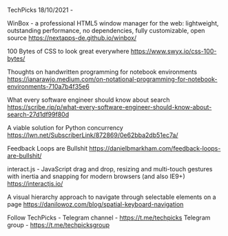 TechPicks 18/10/2021 -

WinBox - a professional HTML5 window manager for the web: lightweight, outstanding performance, no dependencies, fully customizable, open source
https://nextapps-de.github.io/winbox/

100 Bytes of CSS to look great everywhere
https://www.swyx.io/css-100-bytes/

Thoughts on handwritten programming for notebook environments
https://ianarawjo.medium.com/on-notational-programming-for-notebook-environments-710a7b4f35e6

What every software engineer should know about search
https://scribe.rip/p/what-every-software-engineer-should-know-about-search-27d1df99f80d

A viable solution for Python concurrency
https://lwn.net/SubscriberLink/872869/0e62bba2db51ec7a/

Feedback Loops are Bullshit
https://danielbmarkham.com/feedback-loops-are-bullshit/

interact.js - JavaScript drag and drop, resizing and multi-touch gestures with inertia and snapping for modern browsers (and also IE9+)
https://interactjs.io/

A visual hierarchy approach to navigate through selectable elements on a page
https://danilowoz.com/blog/spatial-keyboard-navigation

Follow TechPicks -
Telegram channel - https://t.me/techpicks
Telegram group - https://t.me/techpicksgroup